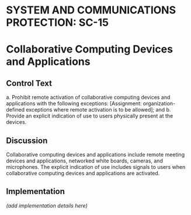 # SYSTEM AND COMMUNICATIONS PROTECTION: SC-15
# Collaborative Computing Devices and Applications

## Control Text


a. Prohibit remote activation of collaborative computing devices and applications with the following exceptions: [Assignment: organization-defined exceptions where remote activation is to be allowed]; and
b. Provide an explicit indication of use to users physically present at the devices.

## Discussion

Collaborative computing devices and applications include remote meeting devices and applications, networked white boards, cameras, and microphones. The explicit indication of use includes signals to users when collaborative computing devices and applications are activated.

## Implementation

_(add implementation details here)_